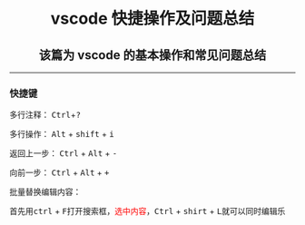 <center>

# vscode 快捷操作及问题总结

## 该篇为 vscode 的基本操作和常见问题总结

</center>

---

### 快捷键

多行注释： <kbd>Ctrl</kbd>+<kbd>?</kbd>

多行操作： <kbd>Alt</kbd> + <kbd>shift</kbd> + <kbd>i</kbd>

返回上一步： <kbd>Ctrl</kbd> + <kbd>Alt</kbd> + <kbd>-</kbd>

向前一步： <kbd>Ctrl</kbd> + <kbd>Alt</kbd> + <kbd>+</kbd>

批量替换编辑内容：

首先用<kbd>ctrl</kbd> + <kbd>F</kbd>打开搜索框，<font color = #FF0000>选中内容</font>，<kbd>Ctrl</kbd> + <kbd>shirt</kbd> + <kbd>L</kbd>就可以同时编辑乐
